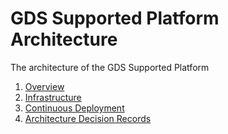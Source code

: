 # GDS Supported Platform Architecture

The architecture of the GDS Supported Platform

1. [Overview](/docs/gsp-architecture-overview.md)
2. [Infrastructure](/docs/gsp-architecture-infrastructure.md)
3. [Continuous Deployment](/docs/gsp-architecture-continuous-deployment.md)
4. [Architecture Decision Records](/adr)
